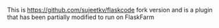 This is https://github.com/sujeetkv/flaskcode fork version and is a plugin that has been partially modified to run on FlaskFarm